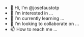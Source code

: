 - 👋 Hi, I’m @josefaustotp
- 👀 I’m interested in ...
- 🌱 I’m currently learning ...
- 💞️ I’m looking to collaborate on ...
- 📫 How to reach me ...

<!---
josefaustotp/josefaustotp is a ✨ special ✨ repository because its `README.md` (this file) appears on your GitHub profile.
You can click the Preview link to take a look at your changes.
--->

